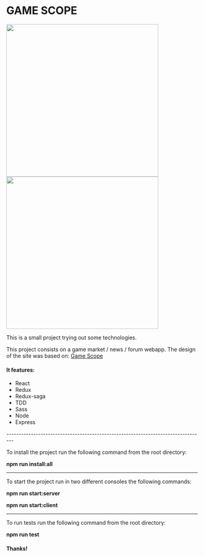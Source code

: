 <h1>GAME SCOPE</h1>
<div>
  <img src="https://i.imgur.com/xDx858h.png" width="400px" style="display:inline-block;"/>
  <img src="https://i.imgur.com/oHbFs2u.png" width="400px"style="display:inline-block;"/>
</div>


<p>This is a small project trying out some technologies.<p>
<p>This project consists on a game market / news / forum webapp. The design of the site was based on: <a href="https://www.behance.net/gallery/40985623/Game-Scope"> Game Scope</a></p>

<h4>It features: </h4>
<ul>
  <li>React</li>
  <li>Redux</li>
  <li>Redux-saga</li>
  <li>TDD</li>
  <li>Sass</li>
  <li>Node</li>
  <li>Express</li>
</ul>
---------------------------------------------------------------------------------
<p> To install the project run the following command from the root directory:</p>
<p><strong> npm run install:all </strong></p>

---------------------------------------------------------------------------------
<p> To start the project run in two different consoles the following commands:</p>
<p><strong> npm run start:server </strong></p>
<p><strong> npm run start:client </strong></p>

---------------------------------------------------------------------------------
<p> To run tests run the following command from the root directory:</p>
<p><strong> npm run test </strong></p>


<h4> Thanks!</h4>
